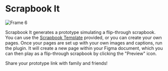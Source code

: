 <h1>Scrapbook It</h1>

![Frame 6](https://user-images.githubusercontent.com/10425741/140406724-077a1233-28a2-4a75-aa62-4480a96ce985.png)

Scrapbook It generates a prototype simulating a flip-through scrapbook. You can use the [Scrapbook Template](https://www.figma.com/community/file/1037975581461148707/Scrapbook-Template) provided, or you can create your own pages. Once your pages are set up with your own images and captions, run the plugin. It will create a new page within your Figma document, which you can then play as a flip-through scrapbook by clicking the "Preview" icon.

Share your prototype link with family and friends!
